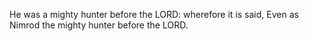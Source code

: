 He was a mighty hunter before the LORD: wherefore it is said, Even as Nimrod the mighty hunter before the LORD.

